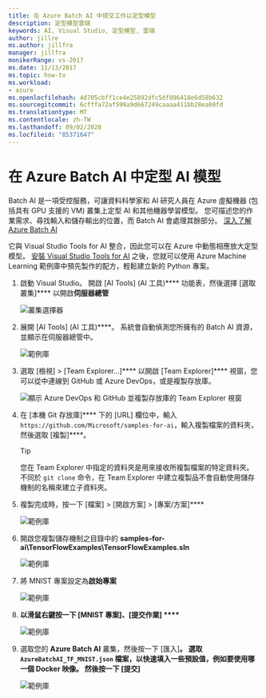 ```yaml
---
title: 在 Azure Batch AI 中提交工作以定型模型
description: 定型模型雲端
keywords: AI, Visual Studio, 定型模型, 雲端
author: jillre
ms.author: jillfra
manager: jillfra
monikerRange: vs-2017
ms.date: 11/13/2017
ms.topic: how-to
ms.workload:
- azure
ms.openlocfilehash: 4d705cbff1ce4e25892dfc5df896418e6d58b632
ms.sourcegitcommit: 6cfffa72af599a9d667249caaaa411bb28ea69fd
ms.translationtype: MT
ms.contentlocale: zh-TW
ms.lasthandoff: 09/02/2020
ms.locfileid: "85371647"
---
```

# <a name="train-ai-models-in-azure-batch-ai"></a>在 Azure Batch AI 中定型 AI 模型

Batch AI 是一項受控服務，可讓資料科學家和 AI 研究人員在 Azure 虛擬機器 (包括具有 GPU 支援的 VM) 叢集上定型 AI 和其他機器學習模型。 您可描述您的作業需求、尋找輸入和儲存輸出的位置，而 Batch AI 會處理其餘部分。 [深入了解 Azure Batch AI](/azure/batch-ai/overview)

它與 Visual Studio Tools for AI 整合，因此您可以在 Azure 中動態相應放大定型模型。  [安裝 Visual Studio Tools for AI](installation.md) 之後，您就可以使用 Azure Machine Learning 範例庫中預先製作的配方，輕鬆建立新的 Python 專案。

1. 啟動 Visual Studio。 開啟 [AI Tools] (AI 工具)**** 功能表，然後選擇 [選取叢集]**** 以開啟**伺服器總管**

    ![叢集選擇器](media/train-model/select-cluster.png)

2. 展開 [AI Tools] (AI 工具)****。 系統會自動偵測您所擁有的 Batch AI 資源，並顯示在伺服器總管中。

    ![範例庫](media/train-model/batchai.png)

3. 選取 [檢視] > [Team Explorer...]**** 以開啟 [Team Explorer]**** 視窗，您可以從中連線到 GitHub 或 Azure DevOps，或是複製存放庫。

    ![顯示 Azure DevOps 和 GitHub 並複製存放庫的 Team Explorer 視窗](media/train-model/team-explorer-devops.png)

4. 在 [本機 Git 存放庫]**** 下的 [URL] 欄位中，輸入 `https://github.com/Microsoft/samples-for-ai`，輸入複製檔案的資料夾，然後選取 [複製]****。

    > [!Tip]
    > 您在 Team Explorer 中指定的資料夾是用來接收所複製檔案的特定資料夾。 不同於 `git clone` 命令，在 Team Explorer 中建立複製品不會自動使用儲存機制的名稱來建立子資料夾。

5. 複製完成時，按一下 [檔案] > [開啟方案] > [專案/方案]****

    ![範例庫](media/train-model/open-solution.png)

6. 開啟您複製儲存機制之目錄中的 **samples-for-ai\TensorFlowExamples\TensorFlowExamples.sln**

    ![範例庫](media/train-model/tensorflowexamples.png)

7. 將 MNIST 專案設定為**啟始專案**

    ![範例庫](media/train-model/mnist-startup.png)

8. <strong>以滑鼠右鍵按一下 [MNIST 專案]**、[提交作業]** ****</strong>

    ![範例庫](media/train-model/submit-job.png)
9. 選取您的 **Azure Batch AI** 叢集，然後按一下 [匯入]****。 選取 `AzureBatchAI_TF_MNIST.json` 檔案，以快速填入一些預設值，例如要使用哪一個 Docker 映像。 然後按一下 [提交]****

    ![範例庫](media/train-model/submit-batch.png)
